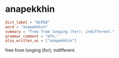 # anapekkhin

``` toml
dict_label = "NCPED"
word = "anapekkhin"
summary = "free from longing (for); indifferent."
grammar_comment = "mfn."
also_written_as = ["anapekkhin"]
```

free from longing (for); indifferent.

